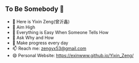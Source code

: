 ## To Be Somebody 👋

- 👯 Here is Yixin Zeng(曾沂鑫)
- 🔭 Aim High
- 🤔 Everything is Easy When Someone Tells How
- 💬 Ask Why and How
- :muscle: Make progress every day
- 📫 Reach me: zengyx53@gmail.com
- 😄 Personal Website: https://exinwww.github.io/Yixin_Zeng/
<!--
**Exinwww/Exinwww** is a ✨ _special_ ✨ repository because its `README.md` (this file) appears on your GitHub profile.

Here are some ideas to get you started:

- 🔭 I’m currently working on ...
- 🌱 I’m currently learning ...
- 👯 I’m looking to collaborate on ...
- 🤔 I’m looking for help with ...
- 💬 Ask me about ...
- 📫 How to reach me: ...
- 😄 Pronouns: ...
- ⚡ Fun fact: ...
-->
